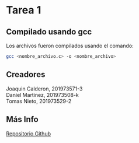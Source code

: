 # Tarea 1

## Compilado usando gcc
Los archivos fueron compilados usando el comando:
```bash
gcc <nombre_archivo.c> -o <nombre_archivo>
```

## Creadores
Joaquin Calderon, 201973571-3<br/>
Daniel Martinez, 201973508-k<br/>
Tomas Nieto, 201973529-2

## Más Info

[Repositorio Github](https://github.com/Joacaldo7965/TareasC)